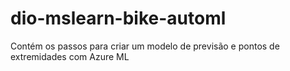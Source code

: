 # dio-mslearn-bike-automl
Contém os passos para criar um modelo de previsão e pontos de extremidades com Azure ML
